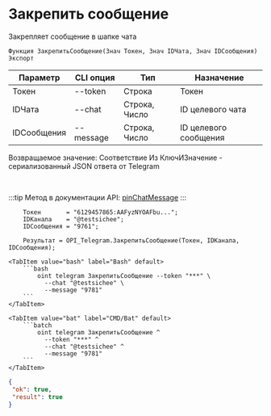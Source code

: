 ﻿---
sidebar_position: 4
---

# Закрепить сообщение
 Закрепляет сообщение в шапке чата



`Функция ЗакрепитьСообщение(Знач Токен, Знач IDЧата, Знач IDСообщения) Экспорт`

  | Параметр | CLI опция | Тип | Назначение |
  |-|-|-|-|
  | Токен | --token | Строка | Токен |
  | IDЧата | --chat | Строка, Число | ID целевого чата |
  | IDСообщения | --message | Строка, Число | ID целевого сообщения |

  
  Возвращаемое значение:   Соответствие Из КлючИЗначение - сериализованный JSON ответа от Telegram

<br/>

:::tip
Метод в документации API: [pinChatMessage](https://core.telegram.org/bots/api#pinchatmessage)
:::
<br/>


```bsl title="Пример кода"
    Токен       = "6129457865:AAFyzNYOAFbu...";
    IDКанала    = "@testsichee";
    IDСообщения = "9761";

    Результат = OPI_Telegram.ЗакрепитьСообщение(Токен, IDКанала, IDСообщения);
```
    

 <Tabs>
  
    <TabItem value="bash" label="Bash" default>
        ```bash
            oint telegram ЗакрепитьСообщение --token "***" \
              --chat "@testsichee" \
              --message "9781"
        ```
    </TabItem>
  
    <TabItem value="bat" label="CMD/Bat" default>
        ```batch
            oint telegram ЗакрепитьСообщение ^
              --token "***" ^
              --chat "@testsichee" ^
              --message "9781"
        ```
    </TabItem>
</Tabs>


```json title="Результат"
{
 "ok": true,
 "result": true
}
```
